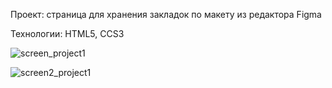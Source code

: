 Проект: страница для хранения закладок по макету из редактора Figma

Технологии: HTML5, CCS3

![screen_project1](https://user-images.githubusercontent.com/77698266/139584269-4ea5132d-b67e-408f-9dbe-74f24c8d42b7.jpg)


![screen2_project1](https://user-images.githubusercontent.com/77698266/139584012-298b7b06-fee7-40ea-8b39-16d8fd024f10.jpg)





